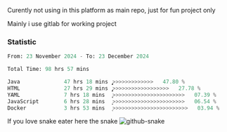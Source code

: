 Curently not using in this platform as main repo, just for fun project only

Mainly i use gitlab for working project

### Statistic
<!--START_SECTION:waka-->

```python
From: 23 November 2024 - To: 23 December 2024

Total Time: 98 hrs 57 mins

Java              47 hrs 18 mins  ̡͎͎͎͎͎͎͎͎͎͎͎>>>>>>>>>>>>>   47.80 %
HTML              27 hrs 29 mins  ̡͎͎͎͎͎͎>>>>>>>>>>>>>>>>>>   27.78 %
YAML              7 hrs 18 mins   ͎̞>>>>>>>>>>>>>>>>>>>>>>>   07.39 %
JavaScript        6 hrs 28 mins   ͎̝>>>>>>>>>>>>>>>>>>>>>>>   06.54 %
Docker            3 hrs 53 mins   ͎>>>>>>>>>>>>>>>>>>>>>>>>   03.94 %
```

<!--END_SECTION:waka-->

If you love snake eater here the snake 
<picture>
  <source media="(prefers-color-scheme: dark)" srcset="https://github.com/pradana4648/pradana4648/blob/c0566a83ca6ea5f2e46bab00e717c4c82b4b5c4c/github-contribution-grid-snake-dark.svg" />
  <source media="(prefers-color-scheme: light)" srcset="https://github.com/pradana4648/pradana4648/blob/c0566a83ca6ea5f2e46bab00e717c4c82b4b5c4c/github-contribution-grid-snake.svg" />
  <img alt="github-snake" src="https://github.com/pradana4648/pradana4648/blob/c0566a83ca6ea5f2e46bab00e717c4c82b4b5c4c/github-contribution-grid-snake.svg" />
</picture>
